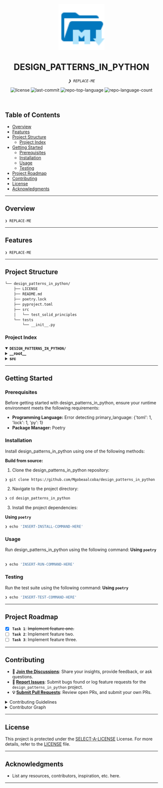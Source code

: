 <p align="center">
    <img src="https://raw.githubusercontent.com/PKief/vscode-material-icon-theme/ec559a9f6bfd399b82bb44393651661b08aaf7ba/icons/folder-markdown-open.svg" align="center" width="30%">
</p>
<p align="center"><h1 align="center">DESIGN_PATTERNS_IN_PYTHON</h1></p>
<p align="center">
	<em><code>❯ REPLACE-ME</code></em>
</p>
<p align="center">
	<img src="https://img.shields.io/github/license/Mgobeaalcoba/design_patterns_in_python?style=default&logo=opensourceinitiative&logoColor=white&color=0080ff" alt="license">
	<img src="https://img.shields.io/github/last-commit/Mgobeaalcoba/design_patterns_in_python?style=default&logo=git&logoColor=white&color=0080ff" alt="last-commit">
	<img src="https://img.shields.io/github/languages/top/Mgobeaalcoba/design_patterns_in_python?style=default&color=0080ff" alt="repo-top-language">
	<img src="https://img.shields.io/github/languages/count/Mgobeaalcoba/design_patterns_in_python?style=default&color=0080ff" alt="repo-language-count">
</p>
<p align="center"><!-- default option, no dependency badges. -->
</p>
<p align="center">
	<!-- default option, no dependency badges. -->
</p>
<br>

##  Table of Contents

- [ Overview](#-overview)
- [ Features](#-features)
- [ Project Structure](#-project-structure)
  - [ Project Index](#-project-index)
- [ Getting Started](#-getting-started)
  - [ Prerequisites](#-prerequisites)
  - [ Installation](#-installation)
  - [ Usage](#-usage)
  - [ Testing](#-testing)
- [ Project Roadmap](#-project-roadmap)
- [ Contributing](#-contributing)
- [ License](#-license)
- [ Acknowledgments](#-acknowledgments)

---

##  Overview

<code>❯ REPLACE-ME</code>

---

##  Features

<code>❯ REPLACE-ME</code>

---

##  Project Structure

```sh
└── design_patterns_in_python/
    ├── LICENSE
    ├── README.md
    ├── poetry.lock
    ├── pyproject.toml
    ├── src
    │   └── test_solid_principles
    └── tests
        └── __init__.py
```


###  Project Index
<details open>
	<summary><b><code>DESIGN_PATTERNS_IN_PYTHON/</code></b></summary>
	<details> <!-- __root__ Submodule -->
		<summary><b>__root__</b></summary>
		<blockquote>
			<table>
			<tr>
				<td><b><a href='https://github.com/Mgobeaalcoba/design_patterns_in_python/blob/master/pyproject.toml'>pyproject.toml</a></b></td>
				<td><code>❯ REPLACE-ME</code></td>
			</tr>
			</table>
		</blockquote>
	</details>
	<details> <!-- src Submodule -->
		<summary><b>src</b></summary>
		<blockquote>
			<details>
				<summary><b>solid_principles</b></summary>
				<blockquote>
					<table>
					<tr>
						<td><b><a href='https://github.com/Mgobeaalcoba/design_patterns_in_python/blob/master/src/solid_principles/initial_code.py'>initial_code.py</a></b></td>
						<td><code>❯ REPLACE-ME</code></td>
					</tr>
					</table>
				</blockquote>
			</details>
		</blockquote>
	</details>
</details>

---
##  Getting Started

###  Prerequisites

Before getting started with design_patterns_in_python, ensure your runtime environment meets the following requirements:

- **Programming Language:** Error detecting primary_language: {'toml': 1, 'lock': 1, 'py': 1}
- **Package Manager:** Poetry


###  Installation

Install design_patterns_in_python using one of the following methods:

**Build from source:**

1. Clone the design_patterns_in_python repository:
```sh
❯ git clone https://github.com/Mgobeaalcoba/design_patterns_in_python
```

2. Navigate to the project directory:
```sh
❯ cd design_patterns_in_python
```

3. Install the project dependencies:


**Using `poetry`** &nbsp; [<img align="center" src="" />]()

```sh
❯ echo 'INSERT-INSTALL-COMMAND-HERE'
```




###  Usage
Run design_patterns_in_python using the following command:
**Using `poetry`** &nbsp; [<img align="center" src="" />]()

```sh
❯ echo 'INSERT-RUN-COMMAND-HERE'
```


###  Testing
Run the test suite using the following command:
**Using `poetry`** &nbsp; [<img align="center" src="" />]()

```sh
❯ echo 'INSERT-TEST-COMMAND-HERE'
```


---
##  Project Roadmap

- [X] **`Task 1`**: <strike>Implement feature one.</strike>
- [ ] **`Task 2`**: Implement feature two.
- [ ] **`Task 3`**: Implement feature three.

---

##  Contributing

- **💬 [Join the Discussions](https://github.com/Mgobeaalcoba/design_patterns_in_python/discussions)**: Share your insights, provide feedback, or ask questions.
- **🐛 [Report Issues](https://github.com/Mgobeaalcoba/design_patterns_in_python/issues)**: Submit bugs found or log feature requests for the `design_patterns_in_python` project.
- **💡 [Submit Pull Requests](https://github.com/Mgobeaalcoba/design_patterns_in_python/blob/main/CONTRIBUTING.md)**: Review open PRs, and submit your own PRs.

<details closed>
<summary>Contributing Guidelines</summary>

1. **Fork the Repository**: Start by forking the project repository to your github account.
2. **Clone Locally**: Clone the forked repository to your local machine using a git client.
   ```sh
   git clone https://github.com/Mgobeaalcoba/design_patterns_in_python
   ```
3. **Create a New Branch**: Always work on a new branch, giving it a descriptive name.
   ```sh
   git checkout -b new-feature-x
   ```
4. **Make Your Changes**: Develop and test your changes locally.
5. **Commit Your Changes**: Commit with a clear message describing your updates.
   ```sh
   git commit -m 'Implemented new feature x.'
   ```
6. **Push to github**: Push the changes to your forked repository.
   ```sh
   git push origin new-feature-x
   ```
7. **Submit a Pull Request**: Create a PR against the original project repository. Clearly describe the changes and their motivations.
8. **Review**: Once your PR is reviewed and approved, it will be merged into the main branch. Congratulations on your contribution!
</details>

<details closed>
<summary>Contributor Graph</summary>
<br>
<p align="left">
   <a href="https://github.com{/Mgobeaalcoba/design_patterns_in_python/}graphs/contributors">
      <img src="https://contrib.rocks/image?repo=Mgobeaalcoba/design_patterns_in_python">
   </a>
</p>
</details>

---

##  License

This project is protected under the [SELECT-A-LICENSE](https://choosealicense.com/licenses) License. For more details, refer to the [LICENSE](https://choosealicense.com/licenses/) file.

---

##  Acknowledgments

- List any resources, contributors, inspiration, etc. here.

---
